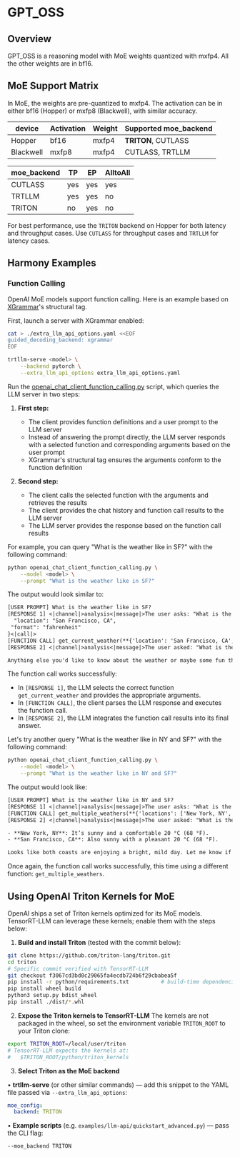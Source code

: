 # GPT_OSS

## Overview

GPT_OSS is a reasoning model with MoE weights quantized with mxfp4. All the other weights are in bf16.

## MoE Support Matrix

In MoE, the weights are pre-quantized to mxfp4. The activation can be in either bf16 (Hopper) or mxfp8 (Blackwell), with similar accuracy.

| device | Activation | Weight | Supported moe_backend |
|----------|----------|----------|----------|
| Hopper | bf16 | mxfp4 | **TRITON**, CUTLASS |
| Blackwell | mxfp8 | mxfp4 | CUTLASS, TRTLLM |


| moe_backend | TP | EP | AlltoAll |
|----------|----------|----------|----------|
| CUTLASS | yes | yes | yes |
| TRTLLM | yes | yes | no |
| TRITON | no | yes | no |

For best performance, use the `TRITON` backend on Hopper for both latency and throughput cases. Use `CUTLASS` for throughput cases and `TRTLLM` for latency cases.

## Harmony Examples

### Function Calling

OpenAI MoE models support function calling. Here is an example based on [XGrammar](https://github.com/mlc-ai/xgrammar)'s structural tag.

First, launch a server with XGrammar enabled:

```bash
cat > ./extra_llm_api_options.yaml <<EOF
guided_decoding_backend: xgrammar
EOF

trtllm-serve <model> \
    --backend pytorch \
    --extra_llm_api_options extra_llm_api_options.yaml
```

Run the [openai_chat_client_function_calling.py](./openai_chat_client_function_calling.py) script, which queries the LLM server in two steps:

1. **First step:**
   - The client provides function definitions and a user prompt to the LLM server
   - Instead of answering the prompt directly, the LLM server responds with a selected function and corresponding arguments based on the user prompt
   - XGrammar's structural tag ensures the arguments conform to the function definition

2. **Second step:**
   - The client calls the selected function with the arguments and retrieves the results
   - The client provides the chat history and function call results to the LLM server
   - The LLM server provides the response based on the function call results

For example, you can query "What is the weather like in SF?" with the following command:

```bash
python openai_chat_client_function_calling.py \
    --model <model> \
    --prompt "What is the weather like in SF?"
```

The output would look similar to:

```txt
[USER PROMPT] What is the weather like in SF?
[RESPONSE 1] <|channel|>analysis<|message|>The user asks: "What is the weather like in SF?" They want the weather in SF. SF likely refers to San Francisco. We need to get the current weather. We can use get_current_weather function. We need to provide location string "San Francisco, CA". We can also ask for format? By default celsius. But maybe user expects Fahrenheit? They didn't specify. We can provide celsius or Fahrenheit. We can choose default celsius. But maybe better to provide Fahrenheit because US. But default is celsius. We can provide both? We can call function with format "fahrenheit" to be user-friendly. But the function default is celsius. We can override. Let's call get_current_weather with location "San Francisco, CA" and format "fahrenheit". Then we will get the weather. Then we will respond with friendly tone. We need to call the function.<|end|><|start|>assistant<|channel|>commentary to=get_current_weather <|constrain|>json<|message|>{
  "location": "San Francisco, CA",
 "format": "fahrenheit"
}<|call|>
[FUNCTION CALL] get_current_weather(**{'location': 'San Francisco, CA', 'format': 'fahrenheit'})
[RESPONSE 2] <|channel|>analysis<|message|>The user asked: "What is the weather like in SF?" We have fetched the weather: sunny true, temperature 68 (F). We need to respond in a friendly tone. Provide a friendly answer: "It's sunny and 68°F in San Francisco." Possibly add a friendly comment. Also ask if they want more details.<|end|><|start|>assistant<|channel|>final<|message|>Sure thing! It’s a pleasant 68 °F in San Francisco right now, and the sun is shining. 🌞

Anything else you'd like to know about the weather or maybe some fun things to do in the city today?<|return|>
```

The function call works successfully:
- In `[RESPONSE 1]`, the LLM selects the correct function `get_current_weather` and provides the appropriate arguments.
- In `[FUNCTION CALL]`, the client parses the LLM response and executes the function call.
- In `[RESPONSE 2]`, the LLM integrates the function call results into its final answer.

Let's try another query "What is the weather like in NY and SF?" with the following command:

```bash
python openai_chat_client_function_calling.py \
    --model <model> \
    --prompt "What is the weather like in NY and SF?"
```

The output would look like:

```txt
[USER PROMPT] What is the weather like in NY and SF?
[RESPONSE 1] <|channel|>analysis<|message|>The user asks: "What is the weather like in NY and SF?" They want the weather in New York and San Francisco. We need to provide the weather. We can use the function get_multiple_weathers. We need to provide the list of city and state strings. For New York, we can use "New York, NY". For San Francisco, "San Francisco, CA". We can call get_multiple_weathers with those two locations. We should specify format? The default is celsius. But maybe the user might want Fahrenheit? They didn't specify. We can just use default celsius. But maybe we can provide both? But the function only returns one format. We can just use default celsius. But we can also ask the user? But the user asked "What is the weather like in NY and SF?" We can just provide the weather. We can call the function. Then we will get the weather data. Then we can respond with a friendly tone. We need to call the function.<|end|><|start|>assistant<|channel|>commentary to=get_multiple_weathers <|constrain|>json<|message|>{"locations":["New York, NY","San Francisco, CA"]}<|call|>
[FUNCTION CALL] get_multiple_weathers(**{'locations': ['New York, NY', 'San Francisco, CA']})
[RESPONSE 2] <|channel|>analysis<|message|>The user asked: "What is the weather like in NY and SF?" We called get_multiple_weathers with locations ["New York, NY","San Francisco, CA"]. The function returned: [{"sunny": true, "temperature": 20}, {"sunny": true, "temperature": 20}]. That seems to be a list of two objects, each with sunny: true, temperature: 20. But we need to interpret the function output. The function get_multiple_weathers presumably returns a list of weather data for each location. But the returned data is ambiguous: we don't know which corresponds to which location. But we can assume the order matches the input order: first is New York, second is San Francisco. The temperature is 20 degrees Celsius? The function didn't specify units, but default is celsius. So 20°C. And sunny: true. So both are sunny and 20°C. We should respond in a friendly tone, summarizing the weather for both cities. We can mention that it's sunny and 20°C in both New York and San Francisco. We can also mention that it's a nice day. We can ask if they want more details. We should not mention the function call. We should just provide the answer.<|end|><|start|>assistant<|channel|>final<|message|>Sure thing! Here’s the scoop:

- **New York, NY**: It’s sunny and a comfortable 20 °C (68 °F).
- **San Francisco, CA**: Also sunny with a pleasant 20 °C (68 °F).

Looks like both coasts are enjoying a bright, mild day. Let me know if you’d like a forecast for later or any other details!<|return|>
```

Once again, the function call works successfully, this time using a different function: `get_multiple_weathers`.

## Using OpenAI Triton Kernels for MoE

OpenAI ships a set of Triton kernels optimized for its MoE models. TensorRT-LLM can leverage these kernels; enable them with the steps below:

1. **Build and install Triton** (tested with the commit below):

```bash
git clone https://github.com/triton-lang/triton.git
cd triton
# Specific commit verified with TensorRT-LLM
git checkout f3067cd3bd0c29065fa4ecdb724b6f29cbabea5f
pip install -r python/requirements.txt          # build-time dependencies
pip install wheel build
python3 setup.py bdist_wheel
pip install ./dist/*.whl
```

2. **Expose the Triton kernels to TensorRT-LLM**
   The kernels are not packaged in the wheel, so set the environment variable `TRITON_ROOT` to your Triton clone:

```bash
export TRITON_ROOT=/local/user/triton
# TensorRT-LLM expects the kernels at:
#   $TRITON_ROOT/python/triton_kernels
```

3. **Select Triton as the MoE backend**

• **trtllm-serve** (or other similar commands) — add this snippet to the YAML file passed via `--extra_llm_api_options`:

```yaml
moe_config:
  backend: TRITON
```

• **Example scripts** (e.g. `examples/llm-api/quickstart_advanced.py`) — pass the CLI flag:

```bash
--moe_backend TRITON
```
